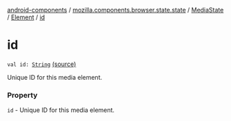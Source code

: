[android-components](../../../index.md) / [mozilla.components.browser.state.state](../../index.md) / [MediaState](../index.md) / [Element](index.md) / [id](./id.md)

# id

`val id: `[`String`](https://kotlinlang.org/api/latest/jvm/stdlib/kotlin/-string/index.html) [(source)](https://github.com/mozilla-mobile/android-components/blob/master/components/browser/state/src/main/java/mozilla/components/browser/state/state/MediaState.kt#L43)

Unique ID for this media element.

### Property

`id` - Unique ID for this media element.